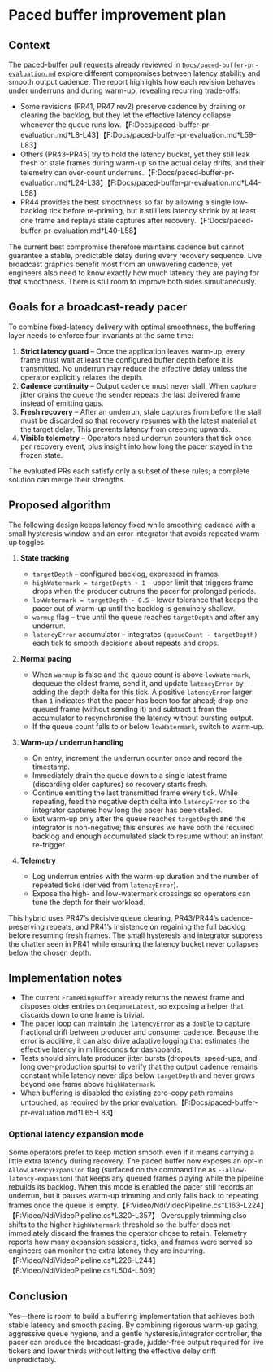 # Paced buffer improvement plan

## Context

The paced-buffer pull requests already reviewed in [`Docs/paced-buffer-pr-evaluation.md`](paced-buffer-pr-evaluation.md) explore
different compromises between latency stability and smooth output cadence. The report
highlights how each revision behaves under underruns and during warm-up, revealing
recurring trade-offs:

- Some revisions (PR41, PR47 rev2) preserve cadence by draining or clearing the
  backlog, but they let the effective latency collapse whenever the queue runs
  low.【F:Docs/paced-buffer-pr-evaluation.md†L8-L43】【F:Docs/paced-buffer-pr-evaluation.md†L59-L83】
- Others (PR43–PR45) try to hold the latency bucket, yet they still leak fresh or
  stale frames during warm-up so the actual delay drifts, and their telemetry can
  over-count underruns.【F:Docs/paced-buffer-pr-evaluation.md†L24-L38】【F:Docs/paced-buffer-pr-evaluation.md†L44-L58】
- PR44 provides the best smoothness so far by allowing a single low-backlog tick
  before re-priming, but it still lets latency shrink by at least one frame and
  replays stale captures after recovery.【F:Docs/paced-buffer-pr-evaluation.md†L40-L58】

The current best compromise therefore maintains cadence but cannot guarantee a
stable, predictable delay during every recovery sequence. Live broadcast graphics
benefit most from an unwavering cadence, yet engineers also need to know exactly
how much latency they are paying for that smoothness. There is still room to
improve both sides simultaneously.

## Goals for a broadcast-ready pacer

To combine fixed-latency delivery with optimal smoothness, the buffering layer
needs to enforce four invariants at the same time:

1. **Strict latency guard** – Once the application leaves warm-up, every frame
   must wait at least the configured buffer depth before it is transmitted. No
   underrun may reduce the effective delay unless the operator explicitly
   relaxes the depth.
2. **Cadence continuity** – Output cadence must never stall. When capture
   jitter drains the queue the sender repeats the last delivered frame instead
   of emitting gaps.
3. **Fresh recovery** – After an underrun, stale captures from before the stall
   must be discarded so that recovery resumes with the latest material at the
   target delay. This prevents latency from creeping upwards.
4. **Visible telemetry** – Operators need underrun counters that tick once per
   recovery event, plus insight into how long the pacer stayed in the frozen
   state.

The evaluated PRs each satisfy only a subset of these rules; a complete solution
can merge their strengths.

## Proposed algorithm

The following design keeps latency fixed while smoothing cadence with a small
hysteresis window and an error integrator that avoids repeated warm-up toggles:

1. **State tracking**
   - `targetDepth` – configured backlog, expressed in frames.
   - `highWatermark = targetDepth + 1` – upper limit that triggers frame drops
     when the producer outruns the pacer for prolonged periods.
   - `lowWatermark = targetDepth - 0.5` – lower tolerance that keeps the pacer
     out of warm-up until the backlog is genuinely shallow.
   - `warmup` flag – true until the queue reaches `targetDepth` and after any
     underrun.
   - `latencyError` accumulator – integrates `(queueCount - targetDepth)` each
     tick to smooth decisions about repeats and drops.

2. **Normal pacing**
   - When `warmup` is false and the queue count is above `lowWatermark`, dequeue
     the oldest frame, send it, and update `latencyError` by adding the depth
     delta for this tick. A positive `latencyError` larger than `1` indicates
     that the pacer has been too far ahead; drop one queued frame (without
     sending it) and subtract `1` from the accumulator to resynchronise the
     latency without bursting output.
   - If the queue count falls to or below `lowWatermark`, switch to warm-up.

3. **Warm-up / underrun handling**
   - On entry, increment the underrun counter once and record the timestamp.
   - Immediately drain the queue down to a single latest frame (discarding
     older captures) so recovery starts fresh.
   - Continue emitting the last transmitted frame every tick. While repeating,
     feed the negative depth delta into `latencyError` so the integrator
     captures how long the pacer has been stalled.
   - Exit warm-up only after the queue reaches `targetDepth` **and** the
     integrator is non-negative; this ensures we have both the required backlog
     and enough accumulated slack to resume without an instant re-trigger.

4. **Telemetry**
   - Log underrun entries with the warm-up duration and the number of repeated
     ticks (derived from `latencyError`).
   - Expose the high- and low-watermark crossings so operators can tune the
     depth for their workload.

This hybrid uses PR47’s decisive queue clearing, PR43/PR44’s cadence-preserving
repeats, and PR41’s insistence on regaining the full backlog before resuming
fresh frames. The small hysteresis and integrator suppress the chatter seen in
PR41 while ensuring the latency bucket never collapses below the chosen depth.

## Implementation notes

- The current `FrameRingBuffer` already returns the newest frame and disposes
  older entries on `DequeueLatest`, so exposing a helper that discards down to
  one frame is trivial.
- The pacer loop can maintain the `latencyError` as a `double` to capture
  fractional drift between producer and consumer cadence. Because the error is
  additive, it can also drive adaptive logging that estimates the effective
  latency in milliseconds for dashboards.
- Tests should simulate producer jitter bursts (dropouts, speed-ups, and long
  over-production spurts) to verify that the output cadence remains constant
  while latency never dips below `targetDepth` and never grows beyond one frame
  above `highWatermark`.
- When buffering is disabled the existing zero-copy path remains untouched, as
  required by the prior evaluation.【F:Docs/paced-buffer-pr-evaluation.md†L65-L83】

### Optional latency expansion mode

Some operators prefer to keep motion smooth even if it means carrying a little
extra latency during recovery. The paced buffer now exposes an opt-in
`AllowLatencyExpansion` flag (surfaced on the command line as
`--allow-latency-expansion`) that keeps any queued frames playing while the
pipeline rebuilds its backlog. When this mode is enabled the pacer still
records an underrun, but it pauses warm-up trimming and only falls back to
repeating frames once the queue is empty.【F:Video/NdiVideoPipeline.cs†L163-L224】【F:Video/NdiVideoPipeline.cs†L320-L357】
Oversupply trimming also shifts to the higher `highWatermark` threshold so the
buffer does not immediately discard the frames the operator chose to retain.
Telemetry reports how many expansion sessions, ticks, and frames were served so
engineers can monitor the extra latency they are incurring.【F:Video/NdiVideoPipeline.cs†L226-L244】【F:Video/NdiVideoPipeline.cs†L504-L509】

## Conclusion

Yes—there is room to build a buffering implementation that achieves both stable
latency and smooth pacing. By combining rigorous warm-up gating, aggressive
queue hygiene, and a gentle hysteresis/integrator controller, the pacer can
produce the broadcast-grade, judder-free output required for live tickers and
lower thirds without letting the effective delay drift unpredictably.
